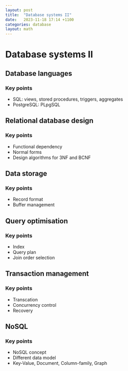 ```yaml
---
layout: post
title:  "Database systems II"
date:   2023-11-18 17:14 +1100
categories: database
layout: math
---
```

# Database systems II

## Database languages

### Key points

- SQL: views, stored procedures, triggers, aggregates
- PostgreSQL: PLpgSQL

## Relational database design

### Key points

- Functional dependency
- Normal forms
- Design algorithms for 3NF and BCNF

## Data storage

### Key points

- Record format
- Buffer management

## Query optimisation

### Key points

- Index
- Query plan
- Join order selection

## Transaction management

### Key points

- Transcation
- Concurrency control
- Recovery

## NoSQL

### Key points

- NoSQL concept
- Different data model
- Key-Value, Document, Column-family, Graph
